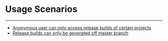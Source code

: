 # Usage Scenarios
------

* [Anonymous user can only access release builds of certain projects](anonymous-access-tutorial.md)
* [Release builds can only be generated off master branch](release-on-master.md)